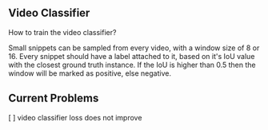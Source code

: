 ## Video Classifier

How to train the video classifier?

Small snippets can be sampled from every video, with a window size of 8 or 16. Every snippet should have a label attached to it, based on it's IoU value with the closest ground truth instance. If the IoU is higher than 0.5 then the window will be marked as positive, else negative.

## Current Problems
[ ] video classifier loss does not improve
